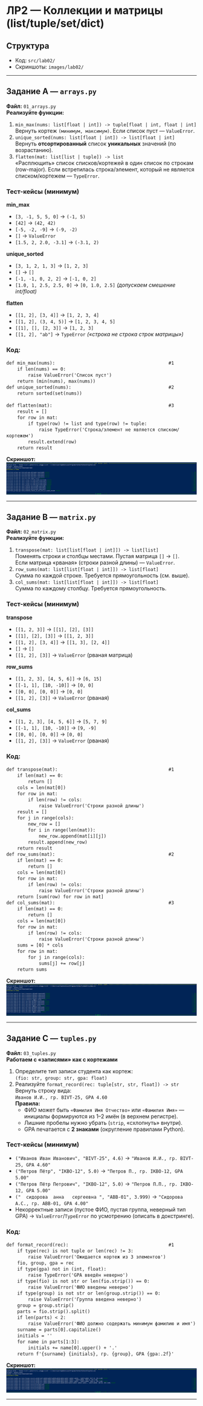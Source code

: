 # ЛР2 — Коллекции и матрицы (list/tuple/set/dict)

## Структура
- Код: `src/lab02/`
- Скриншоты: `images/lab02/`

---

## Задание A — `arrays.py`
**Файл:** `01_arrays.py`  
**Реализуйте функции:** 
1. `min_max(nums: list[float | int]) -> tuple[float | int, float | int]`  
   Вернуть кортеж `(минимум, максимум)`. Если список пуст — `ValueError`.
2. `unique_sorted(nums: list[float | int]) -> list[float | int]`  
   Вернуть **отсортированный** список **уникальных** значений (по возрастанию).
3. `flatten(mat: list[list | tuple]) -> list`  
   «Расплющить» список списков/кортежей в один список по строкам (row-major).
   Если встретилась строка/элемент, который не является списком/кортежем — `TypeError`.

### Тест-кейсы (минимум)
**min_max**
- `[3, -1, 5, 5, 0]` → `(-1, 5)`
- `[42]` → `(42, 42)`
- `[-5, -2, -9]` → `(-9, -2)`
- `[]` → `ValueError`
- `[1.5, 2, 2.0, -3.1]` → `(-3.1, 2)`

**unique_sorted**
- `[3, 1, 2, 1, 3]` → `[1, 2, 3]`
- `[]` → `[]`
- `[-1, -1, 0, 2, 2]` → `[-1, 0, 2]`
- `[1.0, 1, 2.5, 2.5, 0]` → `[0, 1.0, 2.5]` *(допускаем смешение int/float)*

**flatten**
- `[[1, 2], [3, 4]]` → `[1, 2, 3, 4]`
- `[[1, 2], (3, 4, 5)]` → `[1, 2, 3, 4, 5]`
- `[[1], [], [2, 3]]` → `[1, 2, 3]`
- `[[1, 2], "ab"]` → `TypeError` *(«строка не строка строк матрицы»)*

### Код:
```
def min_max(nums):                                          #1
    if len(nums) == 0:
        raise ValueError('Список пуст')
    return (min(nums), max(nums))
def unique_sorted(nums):                                    #2
    return sorted(set(nums))

def flatten(mat):                                           #3
    result = []
    for row in mat:
        if type(row) != list and type(row) != tuple:
            raise TypeError('Строка/элемент не является списком/кортежем')
        result.extend(row)
    return result
```

**Скриншот:**  
![Задание 1](../../images/lab02/1.png)

---

## Задание B — `matrix.py`
**Файл:** `02_matrix.py`  
**Реализуйте функции:**
1. `transpose(mat: list[list[float | int]]) -> list[list]`  
   Поменять строки и столбцы местами. Пустая матрица `[]` → `[]`.  
   Если матрица «рваная» (строки разной длины) — `ValueError`.
2. `row_sums(mat: list[list[float | int]]) -> list[float]`  
   Сумма по каждой строке. Требуется прямоугольность (см. выше).
3. `col_sums(mat: list[list[float | int]]) -> list[float]`  
   Сумма по каждому столбцу. Требуется прямоугольность.

### Тест-кейсы (минимум)
**transpose**
- `[[1, 2, 3]]` → `[[1], [2], [3]]`
- `[[1], [2], [3]]` → `[[1, 2, 3]]`
- `[[1, 2], [3, 4]]` → `[[1, 3], [2, 4]]`
- `[]` → `[]`
- `[[1, 2], [3]]` → `ValueError` (рваная матрица)

**row_sums**
- `[[1, 2, 3], [4, 5, 6]]` → `[6, 15]`
- `[[-1, 1], [10, -10]]` → `[0, 0]`
- `[[0, 0], [0, 0]]` → `[0, 0]`
- `[[1, 2], [3]]` → `ValueError` (рваная)

**col_sums**
- `[[1, 2, 3], [4, 5, 6]]` → `[5, 7, 9]`
- `[[-1, 1], [10, -10]]` → `[9, -9]`
- `[[0, 0], [0, 0]]` → `[0, 0]`
- `[[1, 2], [3]]` → `ValueError` (рваная)

### Код:
```
def transpose(mat):                                         #1
    if len(mat) == 0:
        return []
    cols = len(mat[0])
    for row in mat:
        if len(row) != cols:
            raise ValueError('Строки разной длины')
    result = []
    for j in range(cols):
        new_row = []
        for i in range(len(mat)):
            new_row.append(mat[i][j])
        result.append(new_row)
    return result
def row_sums(mat):                                          #2
    if len(mat) == 0:
        return []
    cols = len(mat[0])
    for row in mat:
        if len(row) != cols:
            raise ValueError('Строки разной длины')
    return [sum(row) for row in mat]
def col_sums(mat):                                          #3
    if len(mat) == 0:
        return []
    cols = len(mat[0])
    for row in mat:
        if len(row) != cols:
            raise ValueError('Строки разной длины')
    sums = [0] * cols
    for row in mat:
        for j in range(cols):
            sums[j] += row[j]
    return sums
```
    
**Скриншот:**  
![Задание 2](../../images/lab02/2.png)

---

## Задание C — `tuples.py`
**Файл:** `03_tuples.py`  
**Работаем с «записями» как с кортежами** 
1. Определите тип записи студента как кортеж:  
   `(fio: str, group: str, gpa: float)`
2. Реализуйте `format_record(rec: tuple[str, str, float]) -> str`  
   Вернуть строку вида:  
   `Иванов И.И., гр. BIVT-25, GPA 4.60`  
   **Правила:**
   - ФИО может быть `«Фамилия Имя Отчество»` или `«Фамилия Имя»` — инициалы формируются из 1–2 имён (в верхнем регистре).
   - Лишние пробелы нужно убрать (`strip`, «схлопнуть» внутри).
   - GPA печатается с **2 знаками** (округление правилами Python).

### Тест-кейсы (минимум)
- `("Иванов Иван Иванович", "BIVT-25", 4.6)` → `"Иванов И.И., гр. BIVT-25, GPA 4.60"`
- `("Петров Пётр", "IKBO-12", 5.0)` → `"Петров П., гр. IKBO-12, GPA 5.00"`
- `("Петров Пётр Петрович", "IKBO-12", 5.0)` → `"Петров П.П., гр. IKBO-12, GPA 5.00"`
- `("  сидорова  анна   сергеевна ", "ABB-01", 3.999)` → `"Сидорова А.С., гр. ABB-01, GPA 4.00"`
- Некорректные записи (пустое ФИО, пустая группа, неверный тип GPA) → `ValueError`/`TypeError` по усмотрению (описать в докстринге).

### Код:
```
def format_record(rec):                                     #1
    if type(rec) is not tuple or len(rec) != 3:
        raise ValueError('Ожидается кортеж из 3 элементов')
    fio, group, gpa = rec
    if type(gpa) not in (int, float):
        raise TypeError('GPA введён неверно')
    if type(fio) is not str or len(fio.strip()) == 0:
        raise ValueError('ФИО введены неверно')
    if type(group) is not str or len(group.strip()) == 0:
        raise ValueError('Группа введена неверно')
    group = group.strip()
    parts = fio.strip().split()
    if len(parts) < 2:
        raise ValueError('ФИО должно содержать минимум фамилию и имя')
    surname = parts[0].capitalize()
    initials = ''
    for name in parts[1:3]:
        initials += name[0].upper() + '.'
    return f'{surname} {initials}, гр. {group}, GPA {gpa:.2f}'
```
    
**Скриншот:**  
![Задание 3](../../images/lab02/3.png)

---
